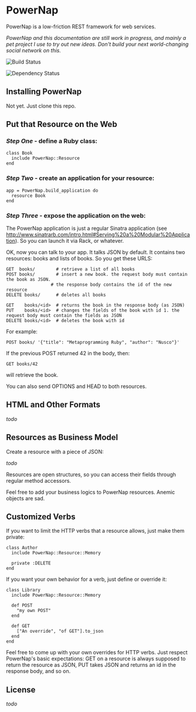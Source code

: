 # PowerNap

PowerNap is a low-friction REST framework for web services.

_PowerNap and this documentation are still work in progress, and mainly a pet project I use to try out new ideas. Don't build your next world-changing social network on this._

![Build Status](https://secure.travis-ci.org/nusco/powernap.png)

![Dependency Status](https://gemnasium.com/rails/rails.png?travis)

## Installing PowerNap

Not yet. Just clone this repo.
  
## Put that Resource on the Web

### *Step One* - define a Ruby class:

  	class Book
      include PowerNap::Resource
  	end

### *Step Two* - create an application for your resource:

  	app = PowerNap.build_application do
      resource Book
  	end

### *Step Three* - expose the application on the web:

The PowerNap application is just a regular Sinatra application (see http://www.sinatrarb.com/intro.html#Serving%20a%20Modular%20Application). So you can launch it via Rack, or whatever.

OK, now you can talk to your app. It talks JSON by default. It contains two resources: books and lists of books. So you get these URLS:

    GET  books/        # retrieve a list of all books
    POST books/        # insert a new book. the request body must contain the book as JSON.
                     # the response body contains the id of the new resource
    DELETE books/      # deletes all books

    GET    books/<id>  # returns the book in the response body (as JSON)
    PUT    books/<id>  # changes the fields of the book with id 1. the request body must contain the fields as JSON
    DELETE books/<id>  # deletes the book with id

For example:

    POST books/ '{"title": "Metaprogramming Ruby", "author": "Nusco"}'

If the previous POST returned 42 in the body, then:

    GET books/42
  
will retrieve the book.
  
You can also send OPTIONS and HEAD to both resources.

## HTML and Other Formats

_todo_

## Resources as Business Model

Create a resource with a piece of JSON:

_todo_

Resources are open structures, so you can access their fields through regular method accessors.

Feel free to add your business logics to PowerNap resources. Anemic objects are sad.

## Customized Verbs

If you want to limit the HTTP verbs that a resource allows, just make them private:

    class Author
      include PowerNap::Resource::Memory
    
      private :DELETE
    end

If you want your own behavior for a verb, just define or override it:

    class Library
      include PowerNap::Resource::Memory
  
      def POST
        "my own POST"
      end

      def GET
        ["An override", "of GET"].to_json
      end
    end

Feel free to come up with your own overrides for HTTP verbs. Just respect PowerNap's basic expectations: GET on a resource is always supposed to return the resource as JSON, PUT takes JSON and returns an id in the response body, and so on.

## License

_todo_
